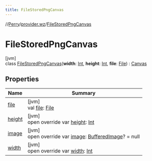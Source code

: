 ```yaml
---
title: FileStoredPngCanvas
---
```

//[Perry](../../../index.html)/[provider.wz](../index.html)/[FileStoredPngCanvas](index.html)



# FileStoredPngCanvas



[jvm]\
class [FileStoredPngCanvas](index.html)(**width**: [Int](https://kotlinlang.org/api/latest/jvm/stdlib/kotlin/-int/index.html), **height**: [Int](https://kotlinlang.org/api/latest/jvm/stdlib/kotlin/-int/index.html), **file**: [File](https://docs.oracle.com/javase/8/docs/api/java/io/File.html)) : [Canvas](../../provider/-canvas/index.html)



## Properties


| Name | Summary |
|---|---|
| [file](file.html) | [jvm]<br>val [file](file.html): [File](https://docs.oracle.com/javase/8/docs/api/java/io/File.html) |
| [height](height.html) | [jvm]<br>open override var [height](height.html): [Int](https://kotlinlang.org/api/latest/jvm/stdlib/kotlin/-int/index.html) |
| [image](image.html) | [jvm]<br>open override var [image](image.html): [BufferedImage](https://docs.oracle.com/javase/8/docs/api/java/awt/image/BufferedImage.html)? = null |
| [width](width.html) | [jvm]<br>open override var [width](width.html): [Int](https://kotlinlang.org/api/latest/jvm/stdlib/kotlin/-int/index.html) |

